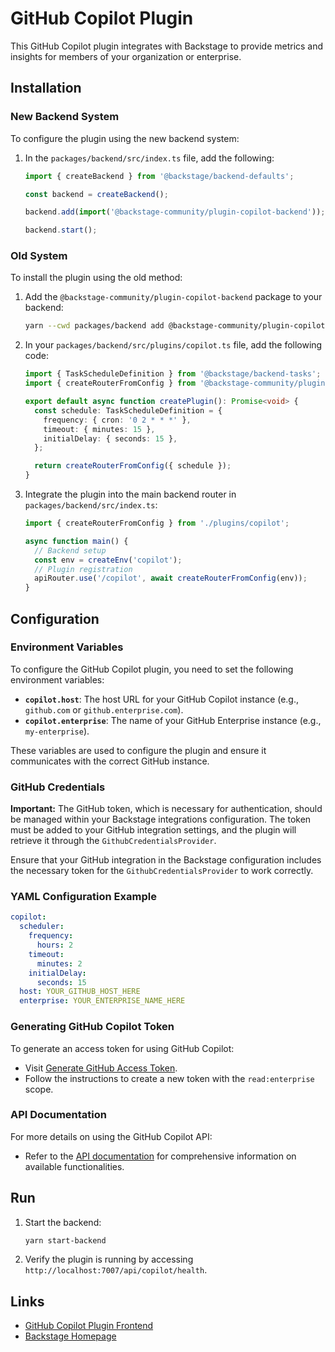 # GitHub Copilot Plugin

This GitHub Copilot plugin integrates with Backstage to provide metrics and insights for members of your organization or enterprise.

## Installation

### New Backend System

To configure the plugin using the new backend system:

1. In the `packages/backend/src/index.ts` file, add the following:

   ```typescript
   import { createBackend } from '@backstage/backend-defaults';

   const backend = createBackend();

   backend.add(import('@backstage-community/plugin-copilot-backend'));

   backend.start();
   ```

### Old System

To install the plugin using the old method:

1. Add the `@backstage-community/plugin-copilot-backend` package to your backend:

   ```sh
   yarn --cwd packages/backend add @backstage-community/plugin-copilot-backend
   ```

2. In your `packages/backend/src/plugins/copilot.ts` file, add the following code:

   ```typescript
   import { TaskScheduleDefinition } from '@backstage/backend-tasks';
   import { createRouterFromConfig } from '@backstage-community/plugin-copilot-backend';

   export default async function createPlugin(): Promise<void> {
     const schedule: TaskScheduleDefinition = {
       frequency: { cron: '0 2 * * *' },
       timeout: { minutes: 15 },
       initialDelay: { seconds: 15 },
     };

     return createRouterFromConfig({ schedule });
   }
   ```

3. Integrate the plugin into the main backend router in `packages/backend/src/index.ts`:

   ```typescript
   import { createRouterFromConfig } from './plugins/copilot';

   async function main() {
     // Backend setup
     const env = createEnv('copilot');
     // Plugin registration
     apiRouter.use('/copilot', await createRouterFromConfig(env));
   }
   ```

## Configuration

### Environment Variables

To configure the GitHub Copilot plugin, you need to set the following environment variables:

- **`copilot.host`**: The host URL for your GitHub Copilot instance (e.g., `github.com` or `github.enterprise.com`).
- **`copilot.enterprise`**: The name of your GitHub Enterprise instance (e.g., `my-enterprise`).

These variables are used to configure the plugin and ensure it communicates with the correct GitHub instance.

### GitHub Credentials

**Important:** The GitHub token, which is necessary for authentication, should be managed within your Backstage integrations configuration. The token must be added to your GitHub integration settings, and the plugin will retrieve it through the `GithubCredentialsProvider`.

Ensure that your GitHub integration in the Backstage configuration includes the necessary token for the `GithubCredentialsProvider` to work correctly.

### YAML Configuration Example

```yaml
copilot:
  scheduler:
    frequency:
      hours: 2
    timeout:
      minutes: 2
    initialDelay:
      seconds: 15
  host: YOUR_GITHUB_HOST_HERE
  enterprise: YOUR_ENTERPRISE_NAME_HERE
```

### Generating GitHub Copilot Token

To generate an access token for using GitHub Copilot:

- Visit [Generate GitHub Access Token](https://github.com/settings/tokens).
- Follow the instructions to create a new token with the `read:enterprise` scope.

### API Documentation

For more details on using the GitHub Copilot API:

- Refer to the [API documentation](https://docs.github.com/en/rest/copilot/copilot-usage?apiVersion=2022-11-28) for comprehensive information on available functionalities.

## Run

1. Start the backend:

   ```sh
   yarn start-backend
   ```

2. Verify the plugin is running by accessing `http://localhost:7007/api/copilot/health`.

## Links

- [GitHub Copilot Plugin Frontend](https://github.com/backstage/backstage/tree/master/plugins/copilot)
- [Backstage Homepage](https://backstage.io)
